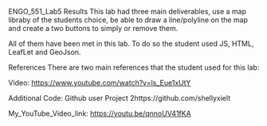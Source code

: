 	
ENGO_551_Lab5
Results
This lab had three main deliverables, use a map libraby of the students choice, be able to draw a line/polyline on the map and create a two buttons to simply or remove them.

All of them have been met in this lab. To do so the student used JS, HTML, LeafLet and GeoJson.

References
There are two main references that the student used for this lab:

Video: https://www.youtube.com/watch?v=ls_Eue1xUtY

Additional Code: Github user Project 2https://github.com/shellyxielt

My_YouTube_Video_link:
https://youtu.be/qnnoUV41fKA
